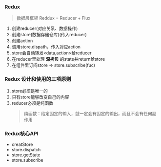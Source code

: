 ### Redux
> 数据层框架
> Reddux = Reducer + Flux
1. 创建reducer(对应关系、数据操作)
2. 创建store(数据存储仓库)(传入reducer)
3. 创建action
4. 调用store.dispath，传入对应action
5. store会自动转发<data,action>给reducer
6. 在reducer里处理 **深拷贝** 的state并return给store
7. 在组件里订阅store => store.subscribe(fuc)

### Redux 设计和使用的三项原则
1. store必须是唯一的
2. 只有store能够改变自己的内容
3. reducer必须是纯函数
    > 纯函数：给定固定的输入，就一定会有固定的输出，而且不会有任何副作用

### Redux核心API
* creatStore
* store.dispatch
* store.getState
* store.subscribe